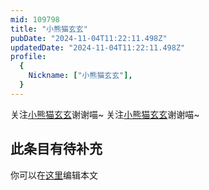 ```yaml
---
mid: 109798
title: "小熊猫玄玄"
pubDate: "2024-11-04T11:22:11.498Z"
updatedDate: "2024-11-04T11:22:11.498Z"
profile:
  {
    Nickname: ["小熊猫玄玄"],
  }
---
```


关注[小熊猫玄玄](https://space.bilibili.com/109798)谢谢喵~ 关注[小熊猫玄玄](https://space.bilibili.com/109798)谢谢喵~

## 此条目有待补充
你可以在[这里](https://github.com/Yuhanawa/VTuber.ICU-Content/edit/master/v/小熊猫玄玄/index.md)编辑本文
